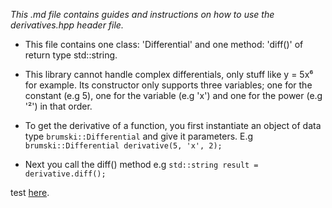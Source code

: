 _This .md file contains guides and instructions on how to use the derivatives.hpp header file._

* This file contains one class: 'Differential' and one method: 'diff()' of return type std::string.

* This library cannot handle complex differentials, only stuff like y = 5x⁶ for example. Its constructor only supports three variables; one for the constant (e.g 5), one for the variable (e.g 'x') and one for the power (e.g '²') in that order.

* To get the derivative of a function, you first instantiate an object of data type `brumski::Differential` and give it parameters. E.g `brumski::Differential derivative(5, 'x', 2);`

* Next you call the diff() method e.g `std::string result = derivative.diff();`


test [here](https://github.com/lil-brumski/brumski_cpp/blob/main/tests%2Fderivatives.cpp).

